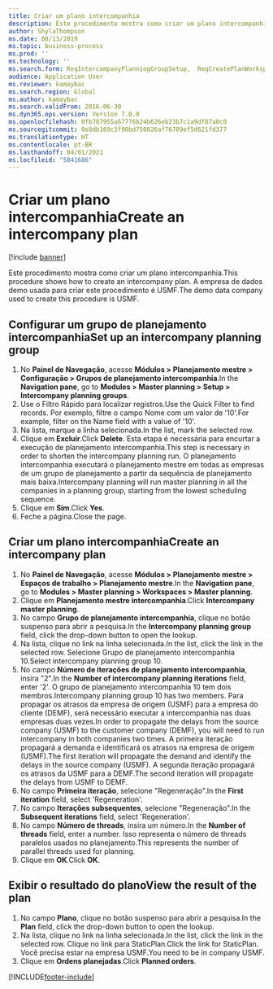 ```yaml
---
title: Criar um plano intercompanhia
description: Este procedimento mostra como criar um plano intercompanhia.
author: ShylaThompson
ms.date: 08/13/2019
ms.topic: business-process
ms.prod: ''
ms.technology: ''
ms.search.form: ReqIntercompanyPlanningGroupSetup,  ReqCreatePlanWorkspace
audience: Application User
ms.reviewer: kamaybac
ms.search.region: Global
ms.author: kamaybac
ms.search.validFrom: 2016-06-30
ms.dyn365.ops.version: Version 7.0.0
ms.openlocfilehash: 0fb787955a67776b24b626eb23b7c1a9df87a0c0
ms.sourcegitcommit: 0e8db169c3f90bd750826af76709ef5d621fd377
ms.translationtype: HT
ms.contentlocale: pt-BR
ms.lasthandoff: 04/01/2021
ms.locfileid: "5841686"
---
```

# <a name="create-an-intercompany-plan"></a><span data-ttu-id="2bae6-103">Criar um plano intercompanhia</span><span class="sxs-lookup"><span data-stu-id="2bae6-103">Create an intercompany plan</span></span>

[!include [banner](../../includes/banner.md)]

<span data-ttu-id="2bae6-104">Este procedimento mostra como criar um plano intercompanhia.</span><span class="sxs-lookup"><span data-stu-id="2bae6-104">This procedure shows how to create an intercompany plan.</span></span> <span data-ttu-id="2bae6-105">A empresa de dados demo usada para criar este procedimento é USMF.</span><span class="sxs-lookup"><span data-stu-id="2bae6-105">The demo data company used to create this procedure is USMF.</span></span>


## <a name="set-up-an-intercompany-planning-group"></a><span data-ttu-id="2bae6-106">Configurar um grupo de planejamento intercompanhia</span><span class="sxs-lookup"><span data-stu-id="2bae6-106">Set up an intercompany planning group</span></span> 
1. <span data-ttu-id="2bae6-107">No **Painel de Navegação**, acesse **Módulos > Planejamento mestre > Configuração > Grupos de planejamento intercompanhia**.</span><span class="sxs-lookup"><span data-stu-id="2bae6-107">In the **Navigation pane**, go to **Modules > Master planning > Setup > Intercompany planning groups**.</span></span> 
2. <span data-ttu-id="2bae6-108">Use o Filtro Rápido para localizar registros.</span><span class="sxs-lookup"><span data-stu-id="2bae6-108">Use the Quick Filter to find records.</span></span> <span data-ttu-id="2bae6-109">Por exemplo, filtre o campo Nome com um valor de '10'.</span><span class="sxs-lookup"><span data-stu-id="2bae6-109">For example, filter on the Name field with a value of '10'.</span></span>
3. <span data-ttu-id="2bae6-110">Na lista, marque a linha selecionada.</span><span class="sxs-lookup"><span data-stu-id="2bae6-110">In the list, mark the selected row.</span></span>
4. <span data-ttu-id="2bae6-111">Clique em **Excluir**.</span><span class="sxs-lookup"><span data-stu-id="2bae6-111">Click **Delete**.</span></span> <span data-ttu-id="2bae6-112">Esta etapa é necessária para encurtar a execução de planejamento intercompanhia.</span><span class="sxs-lookup"><span data-stu-id="2bae6-112">This step is necessary in order to shorten the intercompany planning run.</span></span>   <span data-ttu-id="2bae6-113">O planejamento intercompanhia executará o planejamento mestre em todas as empresas de um grupo de planejamento a partir da sequência de planejamento mais baixa.</span><span class="sxs-lookup"><span data-stu-id="2bae6-113">Intercompany planning will run master planning in all the companies in a planning group, starting from the lowest scheduling sequence.</span></span>  
5. <span data-ttu-id="2bae6-114">Clique em **Sim**.</span><span class="sxs-lookup"><span data-stu-id="2bae6-114">Click **Yes**.</span></span>
6. <span data-ttu-id="2bae6-115">Feche a página.</span><span class="sxs-lookup"><span data-stu-id="2bae6-115">Close the page.</span></span>

## <a name="create-an-intercompany-plan"></a><span data-ttu-id="2bae6-116">Criar um plano intercompanhia</span><span class="sxs-lookup"><span data-stu-id="2bae6-116">Create an intercompany plan</span></span>
1. <span data-ttu-id="2bae6-117">No **Painel de Navegação**, acesse **Módulos > Planejamento mestre > Espaços de trabalho > Planejamento mestre**.</span><span class="sxs-lookup"><span data-stu-id="2bae6-117">In the **Navigation pane**, go to **Modules > Master planning > Workspaces > Master planning**.</span></span>
2. <span data-ttu-id="2bae6-118">Clique em **Planejamento mestre intercompanhia**.</span><span class="sxs-lookup"><span data-stu-id="2bae6-118">Click **Intercompany master planning**.</span></span>  
3. <span data-ttu-id="2bae6-119">No campo **Grupo de planejamento intercompanhia**, clique no botão suspenso para abrir a pesquisa.</span><span class="sxs-lookup"><span data-stu-id="2bae6-119">In the **Intercompany planning group** field, click the drop-down button to open the lookup.</span></span>
4. <span data-ttu-id="2bae6-120">Na lista, clique no link na linha selecionada.</span><span class="sxs-lookup"><span data-stu-id="2bae6-120">In the list, click the link in the selected row.</span></span> <span data-ttu-id="2bae6-121">Selecione Grupo de planejamento intercompanhia 10.</span><span class="sxs-lookup"><span data-stu-id="2bae6-121">Select intercompany planning group 10.</span></span>  
5. <span data-ttu-id="2bae6-122">No campo **Número de iterações de planejamento intercompanhia**, insira "2".</span><span class="sxs-lookup"><span data-stu-id="2bae6-122">In the **Number of intercompany planning iterations** field, enter '2'.</span></span> <span data-ttu-id="2bae6-123">O grupo de planejamento intercompanhia 10 tem dois membros.</span><span class="sxs-lookup"><span data-stu-id="2bae6-123">Intercompany planning group 10 has two members.</span></span> <span data-ttu-id="2bae6-124">Para propagar os atrasos da empresa de origem (USMF) para a empresa do cliente (DEMF), será necessário executar a intercompanhia nas duas empresas duas vezes.</span><span class="sxs-lookup"><span data-stu-id="2bae6-124">In order to propagate the delays from the source company (USMF) to the customer company (DEMF), you will need to run intercompany in both companies two times.</span></span> <span data-ttu-id="2bae6-125">A primeira iteração propagará a demanda e identificará os atrasos na empresa de origem (USMF).</span><span class="sxs-lookup"><span data-stu-id="2bae6-125">The first iteration will propagate the demand and identify the delays in the source company (USMF).</span></span> <span data-ttu-id="2bae6-126">A segunda iteração propagará os atrasos da USMF para a DEMF.</span><span class="sxs-lookup"><span data-stu-id="2bae6-126">The second iteration will propagate the delays from USMF to DEMF.</span></span>  
6. <span data-ttu-id="2bae6-127">No campo **Primeira iteração**, selecione "Regeneração".</span><span class="sxs-lookup"><span data-stu-id="2bae6-127">In the **First iteration** field, select 'Regeneration'.</span></span>
7. <span data-ttu-id="2bae6-128">No campo **Iterações subsequentes**, selecione "Regeneração".</span><span class="sxs-lookup"><span data-stu-id="2bae6-128">In the **Subsequent iterations** field, select 'Regeneration'.</span></span>
8. <span data-ttu-id="2bae6-129">No campo **Número de threads**, insira um número.</span><span class="sxs-lookup"><span data-stu-id="2bae6-129">In the **Number of threads** field, enter a number.</span></span> <span data-ttu-id="2bae6-130">Isso representa o número de threads paralelos usados no planejamento.</span><span class="sxs-lookup"><span data-stu-id="2bae6-130">This represents the number of parallel threads used for planning.</span></span>  
9. <span data-ttu-id="2bae6-131">Clique em **OK**.</span><span class="sxs-lookup"><span data-stu-id="2bae6-131">Click **OK**.</span></span>

## <a name="view-the-result-of-the-plan"></a><span data-ttu-id="2bae6-132">Exibir o resultado do plano</span><span class="sxs-lookup"><span data-stu-id="2bae6-132">View the result of the plan</span></span>
1. <span data-ttu-id="2bae6-133">No campo **Plano**, clique no botão suspenso para abrir a pesquisa.</span><span class="sxs-lookup"><span data-stu-id="2bae6-133">In the **Plan** field, click the drop-down button to open the lookup.</span></span>
2. <span data-ttu-id="2bae6-134">Na lista, clique no link na linha selecionada.</span><span class="sxs-lookup"><span data-stu-id="2bae6-134">In the list, click the link in the selected row.</span></span> <span data-ttu-id="2bae6-135">Clique no link para StaticPlan.</span><span class="sxs-lookup"><span data-stu-id="2bae6-135">Click the link for StaticPlan.</span></span> <span data-ttu-id="2bae6-136">Você precisa estar na empresa USMF.</span><span class="sxs-lookup"><span data-stu-id="2bae6-136">You need to be in company USMF.</span></span>  
3. <span data-ttu-id="2bae6-137">Clique em **Ordens planejadas**.</span><span class="sxs-lookup"><span data-stu-id="2bae6-137">Click **Planned orders**.</span></span>



[!INCLUDE[footer-include](../../../includes/footer-banner.md)]